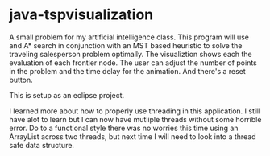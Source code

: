 # java-tspvisualization

A small problem for my artificial intelligence class. This program will use and A* search in conjunction with an MST based heuristic
to solve the traveling salesperson problem optimally. The visualiztion shows each the evaluation of each frontier node. The user can adjust the number of points
in the problem and the time delay for the animation. And there's a reset button. 

This is setup as an eclipse project. 

I learned more about how to properly use threading in this application. I still have alot to learn but I can now have mutliple threads without 
some horrible error. Do to a functional style there was no worries this time using an ArrayList across two threads, but next time I will need to look
into a thread safe data structure. 
